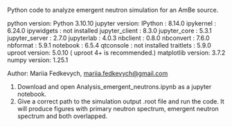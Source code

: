 Python code to analyze emergent neutron simulation for an AmBe source. 

python version: Python 3.10.10
jupyter version:
    IPython          : 8.14.0
    ipykernel        : 6.24.0
    ipywidgets       : not installed
    jupyter_client   : 8.3.0
    jupyter_core     : 5.3.1
    jupyter_server   : 2.7.0
    jupyterlab       : 4.0.3
    nbclient         : 0.8.0
    nbconvert        : 7.6.0
    nbformat         : 5.9.1
    notebook         : 6.5.4
    qtconsole        : not installed
    traitlets        : 5.9.0
uproot version:  5.0.10 ( uproot 4+ is recommended.)
matplotlib version:  3.7.2
numpy version:  1.25.1

Author: Mariia Fedkevych, mariia.fedkevych@gmail.com

1. Download and open Analysis_emergent_neutrons.ipynb as a jupyter notebook.
2. Give a correct path to the simulation output .root file and run the code. 
It will produce figures with primary neutron spectrum, emergent neutron spectrum and both overlapped.

